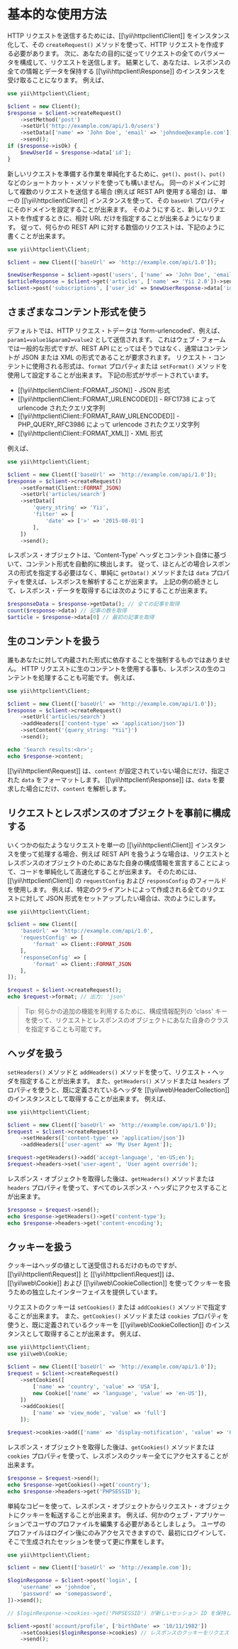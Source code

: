 基本的な使用方法
================

HTTP リクエストを送信するためには、[[\yii\httpclient\Client]] をインスタンス化して、その `createRequest()`
メソッドを使って、HTTP リクエストを作成する必要があります。
次に、あなたの目的に従ってリクエストの全てのパラメータを構成して、リクエストを送信します。
結果として、あなたは、レスポンスの全ての情報とデータを保持する [[\yii\httpclient\Response]] のインスタンスを受け取ることになります。
例えば、

```php
use yii\httpclient\Client;

$client = new Client();
$response = $client->createRequest()
    ->setMethod('post')
    ->setUrl('http://example.com/api/1.0/users')
    ->setData(['name' => 'John Doe', 'email' => 'johndoe@example.com'])
    ->send();
if ($response->isOk) {
    $newUserId = $response->data['id'];
}
```

新しいリクエストを準備する作業を単純化するために、`get()`、`post()`、`put()` などのショートカット・メソッドを使っても構いません。
同一のドメインに対して複数のリクエストを送信する場合 (例えば REST API 使用する場合) は、
単一の [[\yii\httpclient\Client]] インスタンスを使って、その `baseUrl` プロパティにそのドメインを設定することが出来ます。
そのようにすると、新しいリクエストを作成するときに、相対 URL だけを指定することが出来るようになります。
従って、何らかの REST API に対する数個のリクエストは、下記のように書くことが出来ます。

```php
use yii\httpclient\Client;

$client = new Client(['baseUrl' => 'http://example.com/api/1.0']);

$newUserResponse = $client->post('users', ['name' => 'John Doe', 'email' => 'johndoe@example.com'])->send();
$articleResponse = $client->get('articles', ['name' => 'Yii 2.0'])->send();
$client->post('subscriptions', ['user_id' => $newUserResponse->data['id'], 'article_id' => $articleResponse->data['id']])->send();
```


## さまざまなコンテント形式を使う

デフォルトでは、HTTP リクエス・トデータは 'form-urlencoded'、例えば、`param1=value1&param2=value2` として送信されます。
これはウェブ・フォームでは一般的な形式ですが、REST API にとってはそうではなく、通常はコンテントが JSON または XML の形式であることが要求されます。
リクエスト・コンテントに使用される形式は、`format` プロパティまたは `setFormat()` メソッドを使用して設定することが出来ます。
下記の形式がサポートされています。

 - [[\yii\httpclient\Client::FORMAT_JSON]] - JSON 形式
 - [[\yii\httpclient\Client::FORMAT_URLENCODED]] - RFC1738 によって urlencode されたクエリ文字列
 - [[\yii\httpclient\Client::FORMAT_RAW_URLENCODED]] - PHP_QUERY_RFC3986 によって urlencode されたクエリ文字列
 - [[\yii\httpclient\Client::FORMAT_XML]] - XML 形式

例えば、

```php
use yii\httpclient\Client;

$client = new Client(['baseUrl' => 'http://example.com/api/1.0']);
$response = $client->createRequest()
    ->setFormat(Client::FORMAT_JSON)
    ->setUrl('articles/search')
    ->setData([
        'query_string' => 'Yii',
        'filter' => [
            'date' => ['>' => '2015-08-01']
        ],
    ])
    ->send();
```

レスポンス・オブジェクトは、'Content-Type' ヘッダとコンテント自体に基づいて、コンテント形式を自動的に検出します。
従って、ほとんどの場合レスポンスの形式を指定する必要はなく、単純に `getData()` メソッドまたは `data` プロパティを使えば、レスポンスを解析することが出来ます。
上記の例の続きとして、レスポンス・データを取得するには次のようにすることが出来ます。

```php
$responseData = $response->getData(); // 全ての記事を取得
count($response->data) // 記事の数を取得
$article = $response->data[0] // 最初の記事を取得
```


## 生のコンテントを扱う

誰もあなたに対して内蔵された形式に依存することを強制するものではありません。
HTTP リクエストに生のコンテントを使用する事も、レスポンスの生のコンテントを処理することも可能です。
例えば、

```php
use yii\httpclient\Client;

$client = new Client(['baseUrl' => 'http://example.com/api/1.0']);
$response = $client->createRequest()
    ->setUrl('articles/search')
    ->addHeaders(['content-type' => 'application/json'])
    ->setContent('{query_string: "Yii"}')
    ->send();

echo 'Search results:<br>';
echo $response->content;
```

[[\yii\httpclient\Request]] は、`content` が設定されていない場合にだけ、指定された `data` をフォーマットします。
[[\yii\httpclient\Response]] は、`data` を要求した場合にだけ、`content` を解析します。


## リクエストとレスポンスのオブジェクトを事前に構成する

いくつかの似たようなリクエストを単一の [[\yii\httpclient\Client]] インスタンスを使って処理する場合、例えば REST API を扱うような場合は、リクエストとレスポンスのオブジェクトのためにあなた自身の構成情報を宣言することによって、コードを単純化して高速化することが出来ます。
そのためには、[[\yii\httpclient\Client]] の `requestConfig` および `responsConfig` のフィールドを使用します。
例えば、特定のクライアントによって作成される全てのリクエストに対して JSON 形式をセットアップしたい場合は、次のようにします。

```php
use yii\httpclient\Client;

$client = new Client([
    'baseUrl' => 'http://example.com/api/1.0',
    'requestConfig' => [
        'format' => Client::FORMAT_JSON
    ],
    'responseConfig' => [
        'format' => Client::FORMAT_JSON
    ],
]);

$request = $client->createRequest();
echo $request->format; // 出力: 'json'
```

> Tip: 何らかの追加の機能を利用するために、構成情報配列の 'class' キーを使って、リクエストとレスポンスのオブジェクトにあなた自身のクラスを指定することも可能です。


## ヘッダを扱う

`setHeaders()` メソッドと `addHeaders()` メソッドを使って、リクエスト・ヘッダを指定することが出来ます。
また、`getHeaders()` メソッドまたは `headers` プロパティを使うと、既に定義されているヘッダを [[\yii\web\HeaderCollection]] のインスタンスとして取得することが出来ます。
例えば、

```php
use yii\httpclient\Client;

$client = new Client(['baseUrl' => 'http://example.com/api/1.0']);
$request = $client->createRequest()
    ->setHeaders(['content-type' => 'application/json'])
    ->addHeaders(['user-agent' => 'My User Agent']);

$request->getHeaders()->add('accept-language', 'en-US;en');
$request->headers->set('user-agent', 'User agent override');
```

レスポンス・オブジェクトを取得した後は、`getHeaders()` メソッドまたは `headers` プロパティを使って、すべてのレスポンス・ヘッダにアクセスすることが出来ます。

```php
$response = $request->send();
echo $response->getHeaders()->get('content-type');
echo $response->headers->get('content-encoding');
```


## クッキーを扱う

クッキーはヘッダの値として送受信されるだけのものですが、[[\yii\httpclient\Request]] と [[\yii\httpclient\Request]] は、[[\yii\web\Cookie]] および [[\yii\web\CookieCollection]] を使ってクッキーを扱うための独立したインターフェイスを提供しています。

リクエストのクッキーは `setCookies()` または `addCookies()` メソッドで指定することが出来ます。
また、`getCookies()` メソッドまたは `cookies` プロパティを使うと、既に定義されているクッキーを [[\yii\web\CookieCollection]] のインスタンスとして取得することが出来ます。
例えば、

```php
use yii\httpclient\Client;
use yii\web\Cookie;

$client = new Client(['baseUrl' => 'http://example.com/api/1.0']);
$request = $client->createRequest()
    ->setCookies([
        ['name' => 'country', 'value' => 'USA'],
        new Cookie(['name' => 'language', 'value' => 'en-US']),
    ])
    ->addCookies([
        ['name' => 'view_mode', 'value' => 'full']
    ]);

$request->cookies->add(['name' => 'display-notification', 'value' => '0']);
```

レスポンス・オブジェクトを取得した後は、`getCookies()` メソッドまたは `cookies` プロパティを使って、レスポンスのクッキー全てにアクセスすることが出来ます。

```php
$response = $request->send();
echo $response->getCookies()->get('country');
echo $response->headers->get('PHPSESSID');
```

単純なコピーを使って、レスポンス・オブジェクトからリクエスト・オブジェクトにクッキーを転送することが出来ます。
例えば、何かのウェブ・アプリケーションでユーザのプロファイルを編集する必要があるとしましょう。
ユーザのプロファイルはログイン後にのみアクセスできますので、最初にログインして、そこで生成されたセッションを使って更に作業をします。

```php
use yii\httpclient\Client;

$client = new Client(['baseUrl' => 'http://example.com']);

$loginResponse = $client->post('login', [
    'username' => 'johndoe',
    'password' => 'somepassword',
])->send();

// $loginResponse->cookies->get('PHPSESSID') が新しいセッション ID を保持している

$client->post('account/profile', ['birthDate' => '10/11/1982'])
    ->setCookies($loginResponse->cookies) // レスポンスのクッキーをリクエストのクッキーに転送
    ->send();
```
